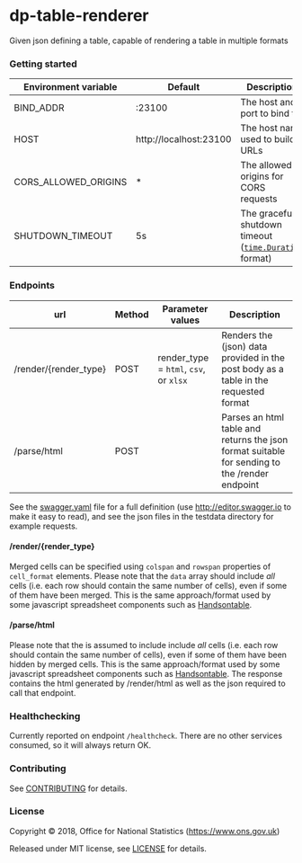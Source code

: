dp-table-renderer
================

Given json defining a table, capable of rendering a table in multiple formats

### Getting started


| Environment variable       | Default                  | Description                                            |
| -------------------------- | ------------------------ | -----------                                            |
| BIND_ADDR                  | :23100                   | The host and port to bind to                           |
| HOST                       | http://localhost:23100   | The host name used to build URLs                       |
| CORS_ALLOWED_ORIGINS       | *                        | The allowed origins for CORS requests                  |
| SHUTDOWN_TIMEOUT           | 5s                       | The graceful shutdown timeout ([`time.Duration`](https://golang.org/pkg/time/#Duration) format) |

### Endpoints

| url                   | Method | Parameter values                       | Description                                                                          |
| ---                   | ------ | ----------------                       | -----------                                                                          |
| /render/{render_type} | POST   | render_type = `html`, `csv`, or `xlsx` | Renders the (json) data provided in the post body as a table in the requested format |
| /parse/html | POST   |  | Parses an html table and returns the json format suitable for sending to the /render endpoint |

See the [swagger.yaml](swagger.yaml) file for a full definition (use http://editor.swagger.io to make it easy to read),
and see the json files in the testdata directory for example requests.

#### /render/{render_type}

Merged cells can be specified using `colspan` and `rowspan` properties of `cell_format` elements.
Please note that the `data` array should include *all* cells (i.e. each row should contain the same number of cells), even if some of them have been merged. This is the same approach/format used by some javascript spreadsheet components such as [Handsontable](https://handsontable.com/).

#### /parse/html

Please note that the is assumed to include include *all* cells (i.e. each row should contain the same number of cells), even if some of them have been hidden by merged cells. This is the same approach/format used by some javascript spreadsheet components such as [Handsontable](https://handsontable.com/).
The response contains the html generated by /render/html as well as the json required to call that endpoint.

### Healthchecking

Currently reported on endpoint `/healthcheck`. There are no other services consumed, so it will always return OK.

### Contributing

See [CONTRIBUTING](CONTRIBUTING.md) for details.

### License

Copyright © 2018, Office for National Statistics (https://www.ons.gov.uk)

Released under MIT license, see [LICENSE](LICENSE.md) for details.

